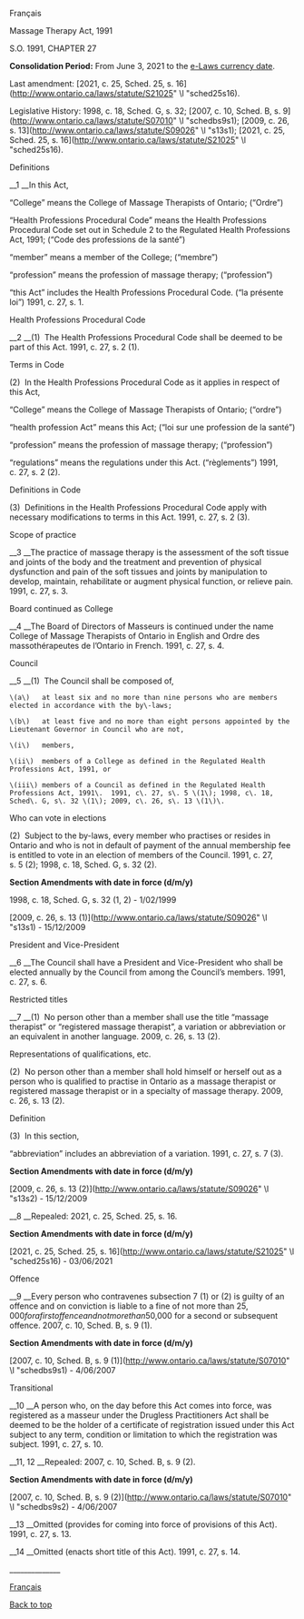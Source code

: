 [<a id="Top"></a>Français](http://www.ontario.ca/fr/lois/loi/91m27)

Massage Therapy Act, 1991

S\.O\. 1991, CHAPTER 27

__Consolidation Period:__ From June 3, 2021 to the [e\-Laws currency date](http://www.e-laws.gov.on.ca/navigation?file=currencyDates&lang=en)\.

Last amendment: [2021, c\. 25, Sched\. 25, s\. 16](http://www.ontario.ca/laws/statute/S21025" \l "sched25s16)\.

Legislative History: 1998, c\. 18, Sched\. G, s\. 32; [2007, c\. 10, Sched\. B, s\. 9](http://www.ontario.ca/laws/statute/S07010" \l "schedbs9s1); [2009, c\. 26, s\. 13](http://www.ontario.ca/laws/statute/S09026" \l "s13s1); [2021, c\. 25, Sched\. 25, s\. 16](http://www.ontario.ca/laws/statute/S21025" \l "sched25s16)\.

Definitions

__1 __In this Act,

“College” means the College of Massage Therapists of Ontario; \(“Ordre”\)

“Health Professions Procedural Code” means the Health Professions Procedural Code set out in Schedule 2 to the Regulated Health Professions Act, 1991; \(“Code des professions de la santé”\)

“member” means a member of the College; \(“membre”\)

“profession” means the profession of massage therapy; \(“profession”\)

“this Act” includes the Health Professions Procedural Code\. \(“la présente loi”\)  1991, c\. 27, s\. 1\.

Health Professions Procedural Code

__2 __\(1\)  The Health Professions Procedural Code shall be deemed to be part of this Act\.  1991, c\. 27, s\. 2 \(1\)\.

Terms in Code

\(2\)  In the Health Professions Procedural Code as it applies in respect of this Act,

“College” means the College of Massage Therapists of Ontario; \(“ordre”\)

“health profession Act” means this Act; \(“loi sur une profession de la santé”\)

“profession” means the profession of massage therapy; \(“profession”\)

“regulations” means the regulations under this Act\. \(“règlements”\)  1991, c\. 27, s\. 2 \(2\)\.

Definitions in Code

\(3\)  Definitions in the Health Professions Procedural Code apply with necessary modifications to terms in this Act\.  1991, c\. 27, s\. 2 \(3\)\.

Scope of practice

__3 __The practice of massage therapy is the assessment of the soft tissue and joints of the body and the treatment and prevention of physical dysfunction and pain of the soft tissues and joints by manipulation to develop, maintain, rehabilitate or augment physical function, or relieve pain\.  1991, c\. 27, s\. 3\.

Board continued as College

__4 __The Board of Directors of Masseurs is continued under the name College of Massage Therapists of Ontario in English and Ordre des massothérapeutes de l’Ontario in French\.  1991, c\. 27, s\. 4\.

Council

__5 __\(1\)  The Council shall be composed of,

	\(a\)	at least six and no more than nine persons who are members elected in accordance with the by\-laws;

	\(b\)	at least five and no more than eight persons appointed by the Lieutenant Governor in Council who are not,

	\(i\)	members,

	\(ii\)	members of a College as defined in the Regulated Health Professions Act, 1991, or

	\(iii\)	members of a Council as defined in the Regulated Health Professions Act, 1991\.  1991, c\. 27, s\. 5 \(1\); 1998, c\. 18, Sched\. G, s\. 32 \(1\); 2009, c\. 26, s\. 13 \(1\)\.

Who can vote in elections

\(2\)  Subject to the by\-laws, every member who practises or resides in Ontario and who is not in default of payment of the annual membership fee is entitled to vote in an election of members of the Council\.  1991, c\. 27, s\. 5 \(2\); 1998, c\. 18, Sched\. G, s\. 32 \(2\)\.

__Section Amendments with date in force \(d/m/y\)__

1998, c\. 18, Sched\. G, s\. 32 \(1, 2\) \- 1/02/1999

[2009, c\. 26, s\. 13 \(1\)](http://www.ontario.ca/laws/statute/S09026" \l "s13s1) \- 15/12/2009

President and Vice\-President

__6 __The Council shall have a President and Vice\-President who shall be elected annually by the Council from among the Council’s members\.  1991, c\. 27, s\. 6\.

Restricted titles

__7 __\(1\)  No person other than a member shall use the title “massage therapist” or “registered massage therapist”, a variation or abbreviation or an equivalent in another language\.  2009, c\. 26, s\. 13 \(2\)\.

Representations of qualifications, etc\.

\(2\)  No person other than a member shall hold himself or herself out as a person who is qualified to practise in Ontario as a massage therapist or registered massage therapist or in a specialty of massage therapy\.  2009, c\. 26, s\. 13 \(2\)\.

Definition

\(3\)  In this section,

“abbreviation” includes an abbreviation of a variation\.  1991, c\. 27, s\. 7 \(3\)\.

__Section Amendments with date in force \(d/m/y\)__

[2009, c\. 26, s\. 13 \(2\)](http://www.ontario.ca/laws/statute/S09026" \l "s13s2) \- 15/12/2009

__8 __Repealed: 2021, c\. 25, Sched\. 25, s\. 16\.

__Section Amendments with date in force \(d/m/y\)__

[2021, c\. 25, Sched\. 25, s\. 16](http://www.ontario.ca/laws/statute/S21025" \l "sched25s16) \- 03/06/2021

Offence

__9 __Every person who contravenes subsection 7 \(1\) or \(2\) is guilty of an offence and on conviction is liable to a fine of not more than $25,000 for a first offence and not more than $50,000 for a second or subsequent offence\.  2007, c\. 10, Sched\. B, s\. 9 \(1\)\.

__Section Amendments with date in force \(d/m/y\)__

[2007, c\. 10, Sched\. B, s\. 9 \(1\)](http://www.ontario.ca/laws/statute/S07010" \l "schedbs9s1) \- 4/06/2007

Transitional

__10 __A person who, on the day before this Act comes into force, was registered as a masseur under the Drugless Practitioners Act shall be deemed to be the holder of a certificate of registration issued under this Act subject to any term, condition or limitation to which the registration was subject\.  1991, c\. 27, s\. 10\.

__11, 12 __Repealed:  2007, c\. 10, Sched\. B, s\. 9 \(2\)\.

__Section Amendments with date in force \(d/m/y\)__

[2007, c\. 10, Sched\. B, s\. 9 \(2\)](http://www.ontario.ca/laws/statute/S07010" \l "schedbs9s2) \- 4/06/2007

__13 __Omitted \(provides for coming into force of provisions of this Act\)\.  1991, c\. 27, s\. 13\.

__14 __Omitted \(enacts short title of this Act\)\.  1991, c\. 27, s\. 14\.

\_\_\_\_\_\_\_\_\_\_\_\_\_\_

[Français](http://www.ontario.ca/fr/lois/loi/91m27)

[Back to top](#Top)

